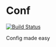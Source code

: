 # Conf
[![Build Status](http://ci.merlin.local/api/badges/adan/Conf/status.svg)](http://ci.merlin.local/adan/Conf)

Config made easy